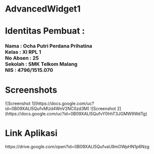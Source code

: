 # AdvancedWidget1
<h1>Identitas Pembuat : </h1>
<h3>Nama      : Ocha Putri Perdana Prihatina
<br>Kelas     : XI RPL 1
<br>No Absen  : 25
<br>Sekolah   : SMK Telkom Malang
<br>NIS       : 4796/1515.070</h3>
<h1>Screenshots</h1>
![Screenshot 1](https://docs.google.com/uc?id=0B09XALl5QufvMUd4WnV2NC0zd3M)
![Screenshot 2](https://docs.google.com/uc?id=0B09XALl5QufvY0hhT3JGMW9WdTg)
<h1>Link Aplikasi </h1>
https://drive.google.com/open?id=0B09XALl5QufvaU9mOWpHN1p6Nzg
